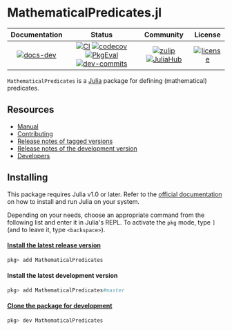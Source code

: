 # MathematicalPredicates.jl

| **Documentation** | **Status** | **Community** | **License** |
|:-----------------:|:----------:|:-------------:|:-----------:|
| [![docs-dev][dev-img]][dev-url] | [![CI][ci-img]][ci-url] [![codecov][cov-img]][cov-url] [![PkgEval][pkgeval-img]][pkgeval-url] [![dev-commits][dev-commits-url]][dev-commits-target] | [![zulip][chat-img]][chat-url] [![JuliaHub][juliahub-img]][juliahub-url] | [![license][lic-img]][lic-url] |

[dev-img]: https://img.shields.io/badge/docs-latest-blue.svg
[dev-url]: https://juliareach.github.io/MathematicalPredicates.jl/dev/
[ci-img]: https://github.com/JuliaReach/MathematicalPredicates.jl/actions/workflows/test-master.yml/badge.svg
[ci-url]: https://github.com/JuliaReach/MathematicalPredicates.jl/actions/workflows/test-master.yml
[cov-img]: https://codecov.io/github/JuliaReach/MathematicalPredicates.jl/coverage.svg
[cov-url]: https://app.codecov.io/github/JuliaReach/MathematicalPredicates.jl
[pkgeval-img]: https://juliaci.github.io/NanosoldierReports/pkgeval_badges/M/MathematicalPredicates.svg
[pkgeval-url]: https://juliaci.github.io/NanosoldierReports/pkgeval_badges/M/MathematicalPredicates.html
[dev-commits-url]: https://img.shields.io/github/commits-since/JuliaReach/MathematicalPredicates.jl/latest.svg
[dev-commits-target]: https://github.com/JuliaReach/MathematicalPredicates.jl
[chat-img]: https://img.shields.io/badge/zulip-join_chat-brightgreen.svg
[chat-url]: https://julialang.zulipchat.com/#narrow/stream/278609-juliareach
[juliahub-img]: https://juliahub.com/docs/General/MathematicalPredicates/stable/version.svg
[juliahub-url]: https://juliahub.com/ui/Packages/General/MathematicalPredicates
[lic-img]: https://img.shields.io/github/license/mashape/apistatus.svg
[lic-url]: https://github.com/JuliaReach/MathematicalPredicates.jl/blob/master/LICENSE

`MathematicalPredicates` is a [Julia](http://julialang.org) package for defining (mathematical) predicates.

## Resources

- [Manual](http://juliareach.github.io/MathematicalPredicates.jl/dev/)
- [Contributing](https://juliareach.github.io/MathematicalPredicates.jl/dev/about/#Contributing-1)
- [Release notes of tagged versions](https://github.com/JuliaReach/MathematicalPredicates.jl/releases)
- [Release notes of the development version](https://github.com/JuliaReach/MathematicalPredicates.jl/wiki/Release-log-tracker)
- [Developers](https://juliareach.github.io/MathematicalPredicates.jl/dev/about/#Core-developers-1)

## Installing

This package requires Julia v1.0 or later.
Refer to the [official documentation](https://julialang.org/downloads) on how to
install and run Julia on your system.

Depending on your needs, choose an appropriate command from the following list
and enter it in Julia's REPL.
To activate the `pkg` mode, type `]` (and to leave it, type `<backspace>`).

#### [Install the latest release version](https://julialang.github.io/Pkg.jl/v1/managing-packages/#Adding-registered-packages-1)

```julia
pkg> add MathematicalPredicates
```

#### Install the latest development version

```julia
pkg> add MathematicalPredicates#master
```

#### [Clone the package for development](https://julialang.github.io/Pkg.jl/v1/managing-packages/#Developing-packages-1)

```julia
pkg> dev MathematicalPredicates
```
